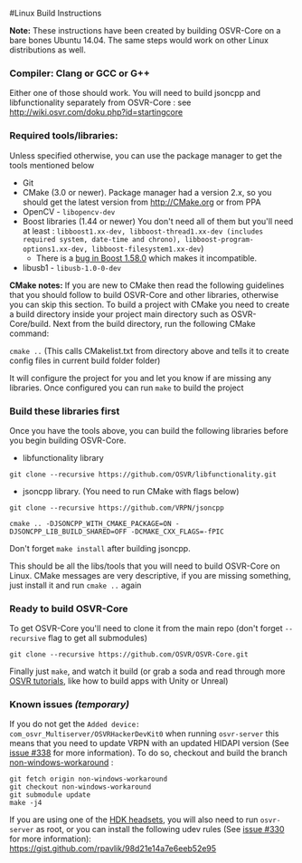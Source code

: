 #Linux Build Instructions

**Note:** These instructions have been created by building OSVR-Core on a bare bones Ubuntu 14.04. The same steps would work on other Linux distributions as well.

### Compiler: Clang or GCC or G++
Either one of those should work. You will need to build jsoncpp and libfunctionality separately from OSVR-Core : see <http://wiki.osvr.com/doku.php?id=startingcore>

### Required tools/libraries:
Unless specified otherwise, you can use the package manager to get the tools mentioned below

- Git
- CMake (3.0 or newer). Package manager had a version 2.x, so you should get the latest version from <http://CMake.org> or from PPA
- OpenCV - `libopencv-dev`
- Boost libraries (1.44 or newer) You don't need all of them but you'll need at least : `libboost1.xx-dev, libboost-thread1.xx-dev (includes required system, date-time and chrono), libboost-program-options1.xx-dev, libboost-filesystem1.xx-dev`) 
	- There is a [bug in Boost 1.58.0](http://lists.boost.org/Archives/boost/2015/05/221933.php) which makes it incompatible. 
- libusb1 - `libusb-1.0-0-dev`

**CMake notes:** If you are new to CMake then read the following guidelines that you should follow to build OSVR-Core and other libraries, otherwise you can skip this section. To build a project with CMake you need to create a build directory inside your project main directory such as OSVR-Core/build. Next from the build directory, run the following CMake command:

`cmake ..` (This calls CMakelist.txt from directory above and tells it to create config files in current build folder folder)

It will configure the project for you and let you know if are missing any libraries. Once configured you can run `make` to build the project

### Build these libraries first

Once you have the tools above, you can build the following libraries before you begin building OSVR-Core.

- libfunctionality library

`git clone --recursive https://github.com/OSVR/libfunctionality.git`

- jsoncpp library. (You need to run CMake with flags below)  

`git clone --recursive https://github.com/VRPN/jsoncpp`

`cmake .. -DJSONCPP_WITH_CMAKE_PACKAGE=ON -DJSONCPP_LIB_BUILD_SHARED=OFF -DCMAKE_CXX_FLAGS=-fPIC`  

Don't forget `make install` after building jsoncpp.

This should be all the libs/tools that you will need to build OSVR-Core on Linux. CMake messages are very descriptive, if you are missing something, just install it and run `cmake ..` again

### Ready to build OSVR-Core

To get OSVR-Core you'll need to clone it from the main repo (don't forget `--recursive` flag to get all submodules)

`git clone --recursive https://github.com/OSVR/OSVR-Core.git`

Finally just `make`, and watch it build (or grab a soda and read through more [OSVR tutorials], like how to build apps with Unity or Unreal)

### Known issues *(temporary)*

If you do not get the `Added device: com_osvr_Multiserver/OSVRHackerDevKit0` when running `osvr-server` this means that you need to update VRPN with an updated HIDAPI version (See [issue #338] for more information). To do so, checkout and build the branch [non-windows-workaround] :
```
git fetch origin non-windows-workaround
git checkout non-windows-workaround
git submodule update
make -j4
```
If you are using one of the [HDK headsets], you will also need to run `osvr-server` as root, or you can install the following udev rules (See [issue #330] for more information): https://gist.github.com/rpavlik/98d21e14a7e6eeb52e95

[OSVR tutorials]:http://osvr.github.io/build-with/
[issue #338]:https://github.com/OSVR/OSVR-Core/issues/338
[non-windows-workaround]:https://github.com/OSVR/OSVR-Core/tree/non-windows-workaround
[HDK headsets]:http://www.razerzone.com/osvr-hacker-dev-kit
[issue #330]:https://github.com/OSVR/OSVR-Core/issues/330